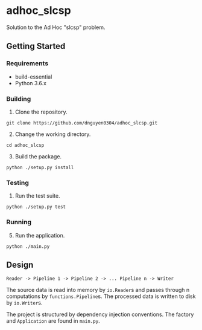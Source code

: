 # adhoc_slcsp
Solution to the Ad Hoc "slcsp" problem.

## Getting Started
### Requirements
- build-essential
- Python 3.6.x

### Building
1. Clone the repository.
```
git clone https://github.com/dnguyen0304/adhoc_slcsp.git
```
2. Change the working directory.
```
cd adhoc_slcsp
```
3. Build the package.
```
python ./setup.py install
```

### Testing
1. Run the test suite.
```
python ./setup.py test
```

### Running
5. Run the application.
```
python ./main.py
```

## Design
```
Reader -> Pipeline 1 -> Pipeline 2 -> ... Pipeline n -> Writer
```
The source data is read into memory by `io.Reader`s and passes through n
computations by `functions.Pipeline`s. The processed data is written to
disk by `io.Writer`s.

The project is structured by dependency injection conventions. The factory and
`Application` are found in `main.py`.
